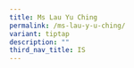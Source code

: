 ```yaml
---
title: Ms Lau Y​u Ching
permalink: /ms-lau-y-u-ching/
variant: tiptap
description: ""
third_nav_title: IS
---
```

